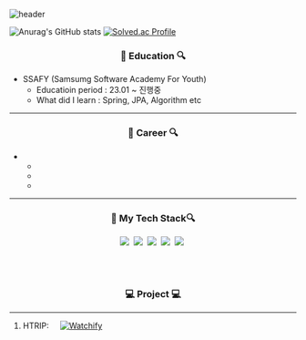 ![header](https://capsule-render.vercel.app/api?type=waving&color=auto&height=300&section=header&text=HanEol's%20Record%20&fontSize=70)



![Anurag's GitHub stats](https://github-readme-stats.vercel.app/api?username=jihaneol&show_icons=true&theme=radical)
[![Solved.ac Profile](http://mazassumnida.wtf/api/v2/generate_badge?boj=limz123)](http://solved.ac/profile/limz123)
  <h3 align ="center"\>🔎  Education 🔍 </h3>
  
* SSAFY (Samsumg Software Academy For Youth)
  * Educatioin period : 23.01 ~ 진행중
  * What did I learn : Spring, JPA, Algorithm etc

---
<h3 align ="center"\>🔎  Career 🔍 </h3>

* 
  *
  *
  *

----

<h3 align ="center"\>🔎 My Tech Stack🔍 </h3>
<p align="center">
<img src="https://img.shields.io/badge/Java-007396?style=plastic&logo=Java&logoColor=white"/></a>&nbsp
<img src="https://img.shields.io/badge/SpringBoot-6DB33F?style=plastic&logo=Spring&logoColor=white"/></a>&nbsp
<img src="https://img.shields.io/badge/MySQL-4479A1?style=plastic&logo=MySQL&logoColor=white"/></a>&nbsp
<img src="https://img.shields.io/badge/JPA-59666C?style=plastic&logo=hibernate&logoColor=white"/></a>&nbsp
<img src="https://img.shields.io/badge/vue-4FC08D?style=plastic&logo=vuedotjs&logoColor=white"/></a>&nbsp
</p>

<br><br>

<h3 align ="center"\>  💻 Project 💻   </h3>

----  

1. HTRIP: 
&nbsp; &nbsp;
[![Watchify](https://img.shields.io/badge/More-red?style=flat-square)](https://github.com/jihaneol/HTrip)
